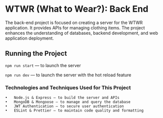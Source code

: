 # WTWR (What to Wear?): Back End
The back-end project is focused on creating a server for the WTWR application. It provides APIs for managing clothing items.
The project enhances the understanding of databases, backend development, and web application deployment.
## Running the Project
`npm run start` — to launch the server 

`npm run dev` — to launch the server with the hot reload feature

### Technologies and Techniques Used for This Project
	•	Node.js & Express – to build the server and APIs
	•	MongoDB & Mongoose – to manage and query the database
	•	JWT Authentication – to secure user authentication
	•	ESLint & Prettier – to maintain code quality and formatting
